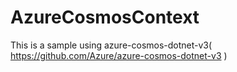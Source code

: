 # AzureCosmosContext
This is a sample using azure-cosmos-dotnet-v3( https://github.com/Azure/azure-cosmos-dotnet-v3 )
